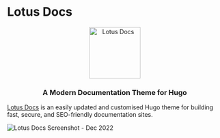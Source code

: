 # Lotus Docs

<p align="center">
  <a href="https://lotusdocs.dev/">
    <img alt="Lotus Docs" src="https://user-images.githubusercontent.com/12916656/207971944-408c1e42-fd38-4e21-9f66-974f4ca8cef8.svg" width="120">
  </a>
</p>

<h3 align="center">
  A Modern Documentation Theme for Hugo
</h3>

[Lotus Docs](https://lotusdocs.dev) is an easily updated and customised Hugo theme for building fast, secure, and SEO-friendly documentation sites.


![Lotus Docs Screenshot - Dec 2022](https://res.cloudinary.com/lotuslabs/image/upload/v1672327611/Lotus%20Docs/Social%20Media/LotusDocs_GitHub_Readme_Banner_beta_type_opt_k1eoqi.webp)